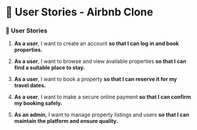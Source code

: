 # 🏡 User Stories - Airbnb Clone

### 👤 User Stories

1. **As a user**, I want to create an account **so that I can log in and book properties.**

2. **As a user**, I want to browse and view available properties **so that I can find a suitable place to stay.**

3. **As a user**, I want to book a property **so that I can reserve it for my travel dates.**

4. **As a user**, I want to make a secure online payment **so that I can confirm my booking safely.**

5. **As an admin**, I want to manage property listings and users **so that I can maintain the platform and ensure quality.**
